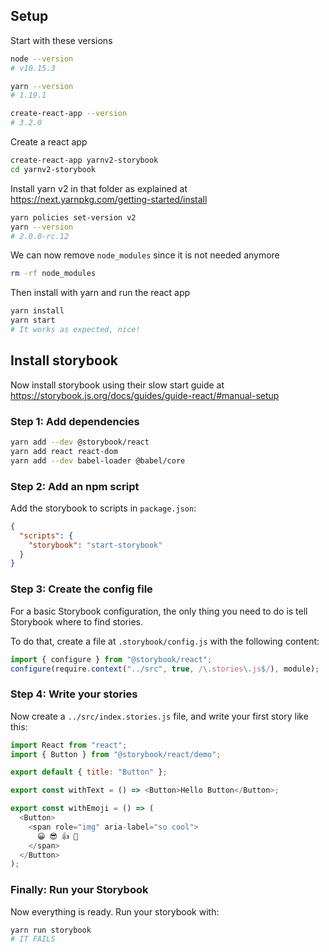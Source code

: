 ## Setup

Start with these versions

```sh
node --version
# v10.15.3

yarn --version
# 1.19.1

create-react-app --version
# 3.2.0
```

Create a react app

```sh
create-react-app yarnv2-storybook
cd yarnv2-storybook
```

Install yarn v2 in that folder as explained at https://next.yarnpkg.com/getting-started/install

```sh
yarn policies set-version v2
yarn --version
# 2.0.0-rc.12
```

We can now remove `node_modules` since it is not needed anymore

```sh
rm -rf node_modules
```

Then install with yarn and run the react app

```sh
yarn install
yarn start
# It works as expected, nice!
```

## Install storybook

Now install storybook using their slow start guide at https://storybook.js.org/docs/guides/guide-react/#manual-setup

### Step 1: Add dependencies

```sh
yarn add --dev @storybook/react
yarn add react react-dom
yarn add --dev babel-loader @babel/core
```

### Step 2: Add an npm script

Add the storybook to scripts in `package.json`:

```json
{
  "scripts": {
    "storybook": "start-storybook"
  }
}
```

### Step 3: Create the config file

For a basic Storybook configuration, the only thing you need to do is tell Storybook where to find stories.

To do that, create a file at `.storybook/config.js` with the following content:

```javascript
import { configure } from "@storybook/react";
configure(require.context("../src", true, /\.stories\.js$/), module);
```

### Step 4: Write your stories

Now create a `../src/index.stories.js` file, and write your first story like this:

```javascript
import React from "react";
import { Button } from "@storybook/react/demo";

export default { title: "Button" };

export const withText = () => <Button>Hello Button</Button>;

export const withEmoji = () => (
  <Button>
    <span role="img" aria-label="so cool">
      😀 😎 👍 💯
    </span>
  </Button>
);
```

### Finally: Run your Storybook

Now everything is ready. Run your storybook with:

```sh
yarn run storybook
# IT FAILS
```
